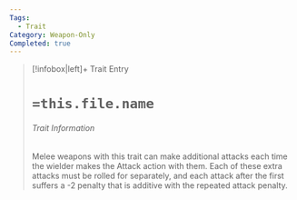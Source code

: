 ```yaml
---
Tags:
  - Trait
Category: Weapon-Only
Completed: true
---
```

> [!infobox|left]+ Trait Entry
> # `=this.file.name`
> ###### Trait Information
> Melee weapons with this trait can make additional attacks each time the wielder makes the Attack action with them. Each of these extra attacks must be rolled for separately, and each attack after the first suffers a -2 penalty that is additive with the repeated attack penalty. 